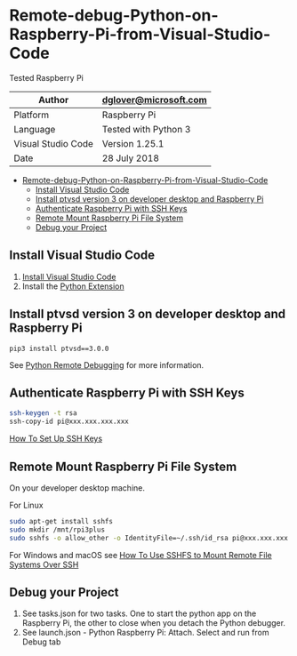 # Remote-debug-Python-on-Raspberry-Pi-from-Visual-Studio-Code

Tested Raspberry Pi

|Author|dglover@microsoft.com|
|-----|-----|
|Platform|Raspberry Pi|
|Language| Tested with Python 3|
|Visual Studio Code| Version 1.25.1|
|Date| 28 July 2018|



<!-- TOC -->

- [Remote-debug-Python-on-Raspberry-Pi-from-Visual-Studio-Code](#remote-debug-python-on-raspberry-pi-from-visual-studio-code)
    - [Install Visual Studio Code](#install-visual-studio-code)
    - [Install ptvsd version 3 on developer desktop and Raspberry Pi](#install-ptvsd-version-3-on-developer-desktop-and-raspberry-pi)
    - [Authenticate Raspberry Pi with SSH Keys](#authenticate-raspberry-pi-with-ssh-keys)
    - [Remote Mount Raspberry Pi File System](#remote-mount-raspberry-pi-file-system)
    - [Debug your Project](#debug-your-project)

<!-- /TOC -->

## Install Visual Studio Code

1. [Install Visual Studio Code](https://code.visualstudio.com/)
2. Install the [Python Extension](https://marketplace.visualstudio.com/items?itemName=ms-python.python)

## Install ptvsd version 3 on developer desktop and Raspberry Pi

```
pip3 install ptvsd==3.0.0
```

See [Python Remote Debugging](https://code.visualstudio.com/docs/python/debugging#_remote-debugging) for more information.


## Authenticate Raspberry Pi with SSH Keys 

```bash
ssh-keygen -t rsa
ssh-copy-id pi@xxx.xxx.xxx.xxx
```

[How To Set Up SSH Keys](https://www.digitalocean.com/community/tutorials/how-to-set-up-ssh-keys--2)

## Remote Mount Raspberry Pi File System 

On your developer desktop machine.

For Linux

```bash
sudo apt-get install sshfs
sudo mkdir /mnt/rpi3plus
sudo sshfs -o allow_other -o IdentityFile=~/.ssh/id_rsa pi@xxx.xxx.xxx.xxx:/home/pi /mnt/rpi3plus
```

For Windows and macOS see [How To Use SSHFS to Mount Remote File Systems Over SSH](https://www.digitalocean.com/community/tutorials/how-to-use-sshfs-to-mount-remote-file-systems-over-ssh)

## Debug your Project

1. See tasks.json for two tasks. One to start the python app on the Raspberry Pi, the other to close when you detach the Python debugger.
2. See launch.json - Python Raspberry Pi: Attach. Select and run from Debug tab